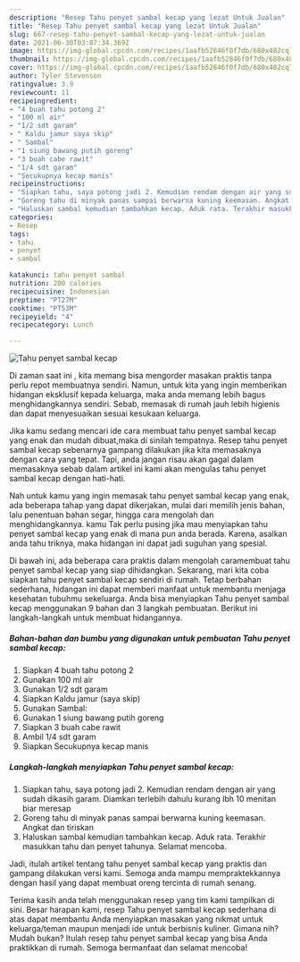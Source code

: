 ```yaml
---
description: "Resep Tahu penyet sambal kecap yang lezat Untuk Jualan"
title: "Resep Tahu penyet sambal kecap yang lezat Untuk Jualan"
slug: 667-resep-tahu-penyet-sambal-kecap-yang-lezat-untuk-jualan
date: 2021-06-30T03:07:34.369Z
image: https://img-global.cpcdn.com/recipes/1aafb52846f0f7db/680x482cq70/tahu-penyet-sambal-kecap-foto-resep-utama.jpg
thumbnail: https://img-global.cpcdn.com/recipes/1aafb52846f0f7db/680x482cq70/tahu-penyet-sambal-kecap-foto-resep-utama.jpg
cover: https://img-global.cpcdn.com/recipes/1aafb52846f0f7db/680x482cq70/tahu-penyet-sambal-kecap-foto-resep-utama.jpg
author: Tyler Stevenson
ratingvalue: 3.9
reviewcount: 11
recipeingredient:
- "4 buah tahu potong 2"
- "100 ml air"
- "1/2 sdt garam"
- " Kaldu jamur saya skip"
- " Sambal"
- "1 siung bawang putih goreng"
- "3 buah cabe rawit"
- "1/4 sdt garam"
- "Secukupnya kecap manis"
recipeinstructions:
- "Siapkan tahu, saya potong jadi 2. Kemudian rendam dengan air yang sudah dikasih garam. Diamkan terlebih dahulu kurang lbh 10 menitan biar meresap"
- "Goreng tahu di minyak panas sampai berwarna kuning keemasan. Angkat dan tiriskan"
- "Haluskan sambal kemudian tambahkan kecap. Aduk rata. Terakhir masukkan tahu dan penyet tahunya. Selamat mencoba."
categories:
- Resep
tags:
- tahu
- penyet
- sambal

katakunci: tahu penyet sambal 
nutrition: 200 calories
recipecuisine: Indonesian
preptime: "PT27M"
cooktime: "PT53M"
recipeyield: "4"
recipecategory: Lunch

---
```



![Tahu penyet sambal kecap](https://img-global.cpcdn.com/recipes/1aafb52846f0f7db/680x482cq70/tahu-penyet-sambal-kecap-foto-resep-utama.jpg)

Di zaman  saat ini , kita memang bisa mengorder masakan praktis tanpa perlu repot membuatnya sendiri. Namun, untuk kita yang ingin memberikan hidangan eksklusif kepada keluarga, maka anda memang lebih bagus menghidangkannya sendiri. Sebab, memasak di rumah jauh lebih higienis dan dapat menyesuaikan sesuai kesukaan keluarga.

Jika kamu sedang mencari ide cara membuat tahu penyet sambal kecap yang enak dan mudah dibuat,maka di sinilah tempatnya. Resep tahu penyet sambal kecap  sebenarnya gampang dilakukan jika kita memasaknya dengan cara yang tepat. Tapi, anda jangan risau akan gagal dalam memasaknya 
sebab dalam artikel ini kami akan mengulas tahu penyet sambal kecap dengan hati-hati.  



Nah untuk kamu yang ingin memasak tahu penyet sambal kecap yang enak, ada beberapa tahap yang dapat dikerjakan, mulai dari memilih jenis bahan, lalu penentuan bahan segar, hingga cara mengolah dan menghidangkannya. kamu Tak perlu pusing jika mau menyiapkan tahu penyet sambal kecap yang enak di mana pun anda berada. Karena, asalkan anda  tahu triknya, maka hidangan ini dapat jadi suguhan yang spesial.

Di bawah ini, ada beberapa cara praktis  dalam mengolah caramembuat tahu penyet sambal kecap yang siap dihidangkan. Sekarang, mari kita coba siapkan tahu penyet sambal kecap sendiri di rumah. Tetap berbahan sederhana, hidangan ini dapat memberi manfaat untuk membantu menjaga kesehatan tubuhmu sekeluarga. Anda bisa menyiapkan Tahu penyet sambal kecap menggunakan 9 bahan dan 3 langkah pembuatan. Berikut ini langkah-langkah untuk membuat hidangannya.

<!--inarticleads1-->

##### Bahan-bahan dan bumbu yang digunakan untuk pembuatan Tahu penyet sambal kecap:

1. Siapkan 4 buah tahu potong 2
1. Gunakan 100 ml air
1. Gunakan 1/2 sdt garam
1. Siapkan  Kaldu jamur (saya skip)
1. Gunakan  Sambal:
1. Gunakan 1 siung bawang putih goreng
1. Siapkan 3 buah cabe rawit
1. Ambil 1/4 sdt garam
1. Siapkan Secukupnya kecap manis




<!--inarticleads2-->

##### Langkah-langkah menyiapkan Tahu penyet sambal kecap:

1. Siapkan tahu, saya potong jadi 2. Kemudian rendam dengan air yang sudah dikasih garam. Diamkan terlebih dahulu kurang lbh 10 menitan biar meresap
1. Goreng tahu di minyak panas sampai berwarna kuning keemasan. Angkat dan tiriskan
1. Haluskan sambal kemudian tambahkan kecap. Aduk rata. Terakhir masukkan tahu dan penyet tahunya. Selamat mencoba.




Jadi, itulah artikel tentang  tahu penyet sambal kecap  yang praktis dan gampang dilakukan versi kami. Semoga anda mampu mempraktekkannya dengan hasil yang dapat membuat oreng tercinta di rumah senang. 

Terima kasih anda telah menggunakan resep yang tim kami tampilkan di sini. Besar harapan kami, resep  Tahu penyet sambal kecap sederhana di atas dapat membantu Anda menyiapkan masakan yang nikmat untuk keluarga/teman maupun menjadi ide untuk berbisnis kuliner. Gimana nih? Mudah bukan? Itulah resep tahu penyet sambal kecap yang bisa Anda praktikkan di rumah. Semoga bermanfaat dan selamat mencoba!

